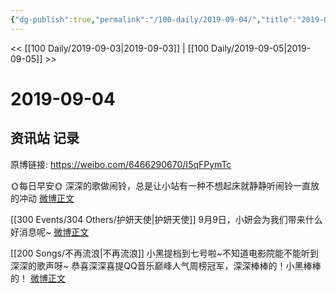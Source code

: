 ```yaml
---
{"dg-publish":true,"permalink":"/100-daily/2019-09-04/","title":"2019-09-04"}
---
```



<< [[100 Daily/2019-09-03\|2019-09-03]] | [[100 Daily/2019-09-05\|2019-09-05]] >>

# 2019-09-04

## 资讯站 记录

原博链接: https://weibo.com/6466290670/I5qFPymTc

🌞每日早安🌞
深深的歌做闹铃，总是让小站有一种不想起床就静静听闹铃一直放的冲动
[微博正文](https://m.weibo.cn/6466290670/4412736223979512)

[[300 Events/304 Others/护妍天使\|护妍天使]]
9月9日，小妍会为我们带来什么好消息呢~
[微博正文](https://m.weibo.cn/6466290670/4412749276963023)

[[200 Songs/不再流浪\|不再流浪]]
小黑提档到七号啦~不知道电影院能不能听到深深的歌声呀~
[](https://m.weibo.cn/6466290670/441281708152305)
恭喜深深喜提QQ音乐巅峰人气周榜冠军，深深棒棒的！小黑棒棒的！
[微博正文](https://m.weibo.cn/6466290670/4412855639655607)

